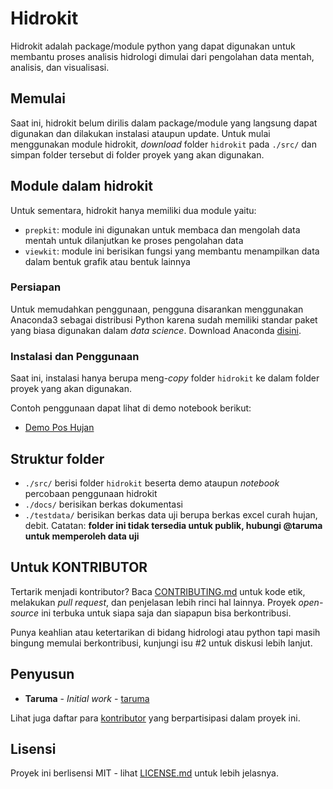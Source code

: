 # Hidrokit

Hidrokit adalah package/module python yang dapat digunakan untuk membantu proses analisis hidrologi dimulai dari pengolahan data mentah, analisis, dan visualisasi. 

## Memulai

Saat ini, hidrokit belum dirilis dalam package/module yang langsung dapat digunakan dan dilakukan instalasi ataupun update. Untuk mulai menggunakan module hidrokit, _download_ folder `hidrokit` pada `./src/` dan simpan folder tersebut di folder proyek yang akan digunakan.

## Module dalam hidrokit

Untuk sementara, hidrokit hanya memiliki dua module yaitu:
- `prepkit`: module ini digunakan untuk membaca dan mengolah data mentah untuk dilanjutkan ke proses pengolahan data
- `viewkit`: module ini berisikan fungsi yang membantu menampilkan data dalam bentuk grafik atau bentuk lainnya

### Persiapan

Untuk memudahkan penggunaan, pengguna disarankan menggunakan Anaconda3 sebagai distribusi Python karena sudah memiliki standar paket yang biasa digunakan dalam _data science_. Download Anaconda [disini](https://www.anaconda.com/download/).

### Instalasi dan Penggunaan

Saat ini, instalasi hanya berupa meng-_copy_ folder `hidrokit` ke dalam folder proyek yang akan digunakan. 

Contoh penggunaan dapat lihat di demo notebook berikut:
- [Demo Pos Hujan](https://nbviewer.jupyter.org/github/taruma/hidrokit/blob/master/src/Demo%20Pos%20Hujan.ipynb)

## Struktur folder

- `./src/` berisi folder `hidrokit` beserta demo ataupun _notebook_ percobaan penggunaan hidrokit
- `./docs/` berisikan berkas dokumentasi
- `./testdata/` berisikan berkas data uji berupa berkas excel curah hujan, debit. Catatan: **folder ini tidak tersedia untuk publik, hubungi @taruma untuk memperoleh data uji**

## Untuk KONTRIBUTOR

Tertarik menjadi kontributor? Baca [CONTRIBUTING.md](contributing.md) untuk kode etik, melakukan _pull request_, dan penjelasan lebih rinci hal lainnya. Proyek _open-source_ ini terbuka untuk siapa saja dan siapapun bisa berkontribusi.

Punya keahlian atau ketertarikan di bidang hidrologi atau python tapi masih bingung memulai berkontribusi, kunjungi isu #2 untuk diskusi lebih lanjut. 

## Penyusun

* **Taruma** - *Initial work* - [taruma](https://github.com/taruma)

Lihat juga daftar para [kontributor](https://github.com/taruma/hidrokit/contributors) yang berpartisipasi dalam proyek ini.

## Lisensi

Proyek ini berlisensi MIT - lihat [LICENSE.md](LICENSE.md) untuk lebih jelasnya.